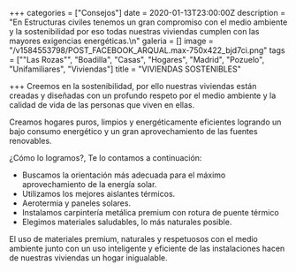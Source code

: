 +++
categories = ["Consejos"]
date = 2020-01-13T23:00:00Z
description = "En Estructuras civiles tenemos un gran compromiso con el medio ambiente y la sostenibilidad por eso todas nuestras viviendas cumplen con las mayores exigencias energéticas.\n"
galeria = []
image = "/v1584553798/POST_FACEBOOK_ARQUAL.max-750x422_bjd7ci.png"
tags = ["\"Las Rozas\"", "Boadilla", "Casas", "Hogares", "Madrid", "Pozuelo", "Unifamiliares", "Viviendas"]
title = "VIVIENDAS SOSTENIBLES"

+++
Creemos en la sostenibilidad, por ello nuestras viviendas están creadas y diseñadas con un profundo respeto por el medio ambiente y la calidad de vida de las personas que viven en ellas.

Creamos hogares puros, limpios y energéticamente eficientes logrando un bajo consumo energético y un gran aprovechamiento de las fuentes renovables.

¿Cómo lo logramos?, Te lo contamos a continuación:

* Buscamos la orientación más adecuada para el máximo aprovechamiento de la energía solar.
* Utilizamos los mejores aislantes térmicos.
* Aerotermia y paneles solares.
* Instalamos carpintería metálica premium con rotura de puente térmico
* Elegimos materiales saludables, lo más naturales posible.

El uso de materiales premium, naturales y respetuosos con el medio ambiente junto con un uso inteligente y eficiente de las instalaciones hacen de nuestras viviendas un hogar inigualable.